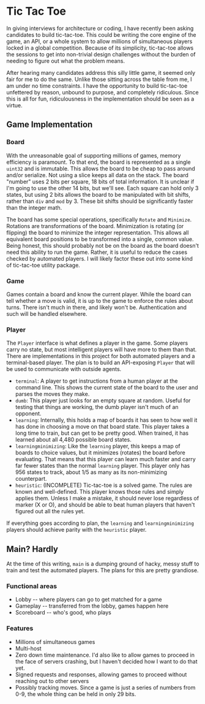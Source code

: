# Tic Tac Toe

In giving interviews for architecture or coding, I have recently been asking candidates to build tic-tac-toe. This could be writing the core engine of the game, an API, or a whole system to allow millions of simultaneous players locked in a global competition. Because of its simplicity, tic-tac-toe allows the sessions to get into non-trivial design challenges without the burden of needing to figure out what the problem means.

After hearing many candidates address this silly little game, it seemed only fair for me to do the same. Unlike those sitting across the table from me, I am under no time constraints. I have the opportunity to build tic-tac-toe unfettered by reason, unbound to purpose, and completely ridiculous. Since this is all for fun, ridiculousness in the implementation should be seen as a virtue.

## Game Implementation

### Board

With the unreasonable goal of supporting millions of games, memory efficiency is paramount. To that end, the board is represented as a single `uint32` and is immutable. This allows the board to be cheap to pass around and/or serialize. Not using a slice keeps all data on the stack. The board "number" uses 2 bits per square, 18 bits of total information. It is unclear if I'm going to use the other 14 bits, but we'll see. Each square can hold only 3 states, but using 2 bits allows the board to be manipulated with bit shifts, rather than `div` and `mod` by 3. These bit shifts should be significantly faster than the integer math.

The board has some special operations, specifically `Rotate` and `Minimize`. Rotations are transformations of the board. Minimization is rotating (or flipping) the board to minimize the integer representation. This allows all equivalent board positions to be transformed into a single, common value. Being honest, this should probably not be on the board as the board doesn't need this ability to run the game. Rather, it is useful to reduce the cases checked by automated players. I will likely factor these out into some kind of tic-tac-toe utility package.

### Game

Games contain a board and know the current player. While the board can tell whether a move is valid, it is up to the game to enforce the rules about turns. There isn't much in there, and likely won't be. Authentication and such will be handled elsewhere.

### Player

The `Player` interface is what defines a player in the game. Some players carry no state, but most intelligent players will have more to them than that. There are implementations in this project for both automated players and a terminal-based player. The plan is to build an API-exposing `Player` that will be used to communicate with outside agents.

* `terminal`: A player to get instructions from a human player at the command line. This shows the current state of the board to the user and parses the moves they make.
* `dumb`: This player just looks for an empty square at random. Useful for testing that things are working, the dumb player isn't much of an opponent.
* `learning`: Internally, this holds a map of boards it has seen to how well it has done in choosing a move on that board state. This player takes a long time to train, but can get to be pretty good. When trained, it has learned about all 4,480 possible board states.
* `learningminimizing`: Like the `learning` player, this keeps a map of boards to choice values, but it minimizes (rotates) the board before evaluating. That means that this player can learn much faster and carry far fewer states than the normal `learning` player. This player only has 956 states to track, about 1/5 as many as its non-minimizing counterpart.
* `heuristic`: (INCOMPLETE) Tic-tac-toe is a solved game. The rules are known and well-defined. This player knows those rules and simply applies them. Unless I make a mistake, it should never lose regardless of marker (X or O), and should be able to beat human players that haven't figured out all the rules yet.

If everything goes according to plan, the `learning` and `learningminimizing` players should achieve parity with the `heuristic` player.

## Main? Hardly

At the time of this writing, `main` is a dumping ground of hacky, messy stuff to train and test the automated players. The plans for this are pretty grandiose.

### Functional areas

* Lobby -- where players can go to get matched for a game
* Gameplay -- transferred from the lobby, games happen here
* Scoreboard -- who's good, who plays

### Features

* Millions of simultaneous games
* Multi-host
* Zero down time maintenance. I'd also like to allow games to proceed in the face of servers crashing, but I haven't decided how I want to do that yet.
* Signed requests and responses, allowing games to proceed without reaching out to other servers
* Possibly tracking moves. Since a game is just a series of numbers from 0-9, the whole thing can be held in only 29 bits.
